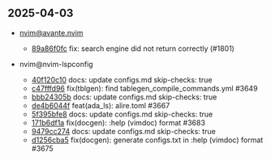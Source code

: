 ## 2025-04-03

* nvim@avante.nvim
  - [89a86f0fc](https://github.com/yetone/avante.nvim/commit/89a86f0fc197ec9ffb3663a499432f8df4e4b1e5) fix: search engine did not return correctly (#1801)

* nvim@nvim-lspconfig
  - [40f120c10](https://github.com/neovim/nvim-lspconfig/commit/40f120c10ea4b87311175539a183c3b75eab95a3) docs: update configs.md skip-checks: true
  - [c47fffd96](https://github.com/neovim/nvim-lspconfig/commit/c47fffd9660c482a80e6f1b9909ecebfc058203e) fix(tblgen): find tablegen_compile_commands.yml #3649
  - [bbb24305b](https://github.com/neovim/nvim-lspconfig/commit/bbb24305bc2083bf95be17814786f681bd380e0b) docs: update configs.md skip-checks: true
  - [de4b6044f](https://github.com/neovim/nvim-lspconfig/commit/de4b6044f8b96b23f9210b30978618e83edb5df9) feat(ada_ls): alire.toml #3667
  - [5f395bfe8](https://github.com/neovim/nvim-lspconfig/commit/5f395bfe87911f1063a2b76da9cbe9ec32475158) docs: update configs.md skip-checks: true
  - [171b6df1a](https://github.com/neovim/nvim-lspconfig/commit/171b6df1ad1bb3ee7ef115191ae5e473004b2872) fix(docgen): :help (vimdoc) format #3683
  - [9479cc274](https://github.com/neovim/nvim-lspconfig/commit/9479cc2740351e36392fb82f3cf86b1a93e2b8ed) docs: update configs.md skip-checks: true
  - [d1256cba5](https://github.com/neovim/nvim-lspconfig/commit/d1256cba526466022e8d5b962d00c2918882d921) fix(docgen): generate configs.txt in :help (vimdoc) format #3675